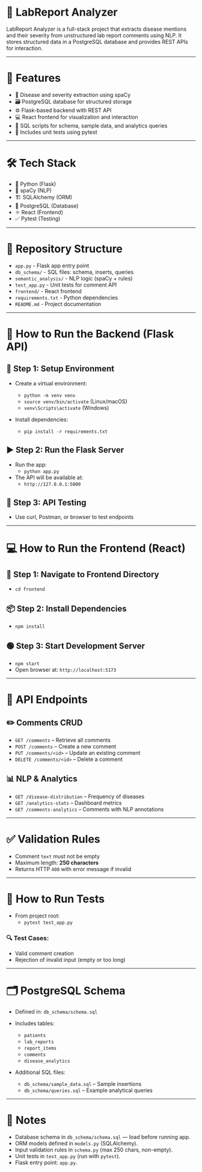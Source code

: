# 🧬 LabReport Analyzer

LabReport Analyzer is a full-stack project that extracts disease mentions and their severity from unstructured lab report comments using NLP. It stores structured data in a PostgreSQL database and provides REST APIs for interaction.

---

# 🌟 Features

- 🧠 Disease and severity extraction using spaCy  
- 🗃️ PostgreSQL database for structured storage  
- ⚙️ Flask-based backend with REST API  
- 💻 React frontend for visualization and interaction  
- 🧾 SQL scripts for schema, sample data, and analytics queries  
- 🧪 Includes unit tests using pytest  

---

# 🛠️ Tech Stack

- 🐍 Python (Flask)  
- 🧬 spaCy (NLP)  
- 🏗️ SQLAlchemy (ORM)  
- 🐘 PostgreSQL (Database)  
- ⚛️ React (Frontend)  
- ✅ Pytest (Testing)  

---

# 📁 Repository Structure

- `app.py` - Flask app entry point  
- `db_schema/` - SQL files: schema, inserts, queries  
- `semantic_analysis/` - NLP logic (spaCy + rules)  
- `test_app.py` - Unit tests for comment API  
- `frontend/` - React frontend 
- `requirements.txt` - Python dependencies  
- `README.md` - Project documentation  

---

# 🚀 How to Run the Backend (Flask API)

## 🔧 Step 1: Setup Environment

- Create a virtual environment:
  - `python -m venv venv`
  - `source venv/bin/activate` (Linux/macOS)
  - `venv\Scripts\activate` (Windows)

- Install dependencies:
  - `pip install -r requirements.txt`

## ▶️ Step 2: Run the Flask Server

- Run the app:
  - `python app.py`
- The API will be available at:
  - `http://127.0.0.1:5000`

## 🧪 Step 3: API Testing

- Use curl, Postman, or browser to test endpoints

---

# 💻 How to Run the Frontend (React)

## 📂 Step 1: Navigate to Frontend Directory

- `cd frontend`

## 📦 Step 2: Install Dependencies

- `npm install`

## 🟢 Step 3: Start Development Server

- `npm start`  
- Open browser at: `http://localhost:5173`

---

# 📡 API Endpoints

## ✏️ Comments CRUD

- `GET /comments` – Retrieve all comments  
- `POST /comments` – Create a new comment  
- `PUT /comments/<id>` – Update an existing comment  
- `DELETE /comments/<id>` – Delete a comment  

## 📊 NLP & Analytics

- `GET /disease-distribution` – Frequency of diseases  
- `GET /analytics-stats` – Dashboard metrics  
- `GET /comments-analytics` – Comments with NLP annotations  

---

# ✅ Validation Rules

- Comment `text` must not be empty  
- Maximum length: **250 characters**  
- Returns HTTP `400` with error message if invalid  

---

# 🧪 How to Run Tests

- From project root:
  - `pytest test_app.py`

### 🔍 Test Cases:

- Valid comment creation  
- Rejection of invalid input (empty or too long)  

---

# 🗂️ PostgreSQL Schema

- Defined in: `db_schema/schema.sql`  
- Includes tables:
  - `patients`  
  - `lab_reports`  
  - `report_items`  
  - `comments`  
  - `disease_analytics`

- Additional SQL files:
  - `db_schema/sample_data.sql` – Sample insertions  
  - `db_schema/queries.sql` – Example analytical queries  

---
# 📌 Notes
- Database schema in `db_schema/schema.sql` — load before running app.  
- ORM models defined in `models.py` (SQLAlchemy). 
- Input validation rules in `schema.py` (max 250 chars, non-empty).  
- Unit tests in `test_app.py` (run with `pytest`).  
- Flask entry point: `app.py`.
